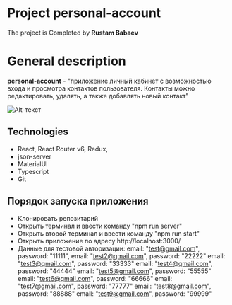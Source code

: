Project personal-account
==================

The project is Completed by **Rustam Babaev**


General description
==============
**personal-account** - "приложение личный кабинет c возможностью входа и просмотра контактов пользователя. Контакты можно редактировать, удалять, а также добавлять новый контакт"


![Alt-текст](https://i.postimg.cc/VLxmzZP8/personal-account.png "personal-account")



## Technologies

* React, React Router v6, Redux,
* json-server
* MaterialUI
* Typescript
* Git

## Порядок запуска приложения

* Клонировать репозитарий
* Открыть терминал и ввести команду "npm run server"
* Открыть второй терминал и ввести команду "npm run start"
* Открыть приложение по адресу http://localhost:3000/
* Данные для тестовой авторизации:
    email: "test@gmail.com", password: "11111",
    email: "test2@gmail.com", password: "22222"
    email: "test3@gmail.com", password: "33333"
    email: "test4@gmail.com", password: "44444"
    email: "test5@gmail.com", password: "55555"
    email: "test6@gmail.com", password: "66666"
    email: "test7@gmail.com", password: "77777"
    email: "test8@gmail.com", password: "88888"
    email: "test9@gmail.com", password: "99999"
